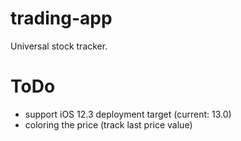 # trading-app
Universal stock tracker.

# ToDo
* support iOS 12.3 deployment target (current: 13.0)
* coloring the price (track last price value)
